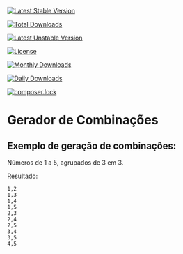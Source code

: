 [![Latest Stable Version](https://poser.pugx.org/frankbruno/gerador-combinacoes/v/stable)](https://packagist.org/packages/frankbruno/gerador-combinacoes)

[![Total Downloads](https://poser.pugx.org/frankbruno/gerador-combinacoes/downloads)](https://packagist.org/packages/frankbruno/gerador-combinacoes)

[![Latest Unstable Version](https://poser.pugx.org/frankbruno/gerador-combinacoes/v/unstable)](https://packagist.org/packages/frankbruno/gerador-combinacoes)

[![License](https://poser.pugx.org/frankbruno/gerador-combinacoes/license)](https://packagist.org/packages/frankbruno/gerador-combinacoes)

[![Monthly Downloads](https://poser.pugx.org/frankbruno/gerador-combinacoes/d/monthly)](https://packagist.org/packages/frankbruno/gerador-combinacoes)

[![Daily Downloads](https://poser.pugx.org/frankbruno/gerador-combinacoes/d/daily)](https://packagist.org/packages/frankbruno/gerador-combinacoes)

[![composer.lock](https://poser.pugx.org/frankbruno/gerador-combinacoes/composerlock)](https://packagist.org/packages/frankbruno/gerador-combinacoes)

# Gerador de Combinações
## Exemplo de geração de combinações:

Números de 1 a 5, agrupados de 3 em 3.

Resultado: 
```
1,2
1,3
1,4
1,5
2,3
2,4
2,5
3,4
3,5
4,5
```
